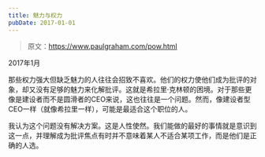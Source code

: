 ```yaml
---
title: 魅力与权力
pubDate: 2017-01-01
---
```


> 原文：https://www.paulgraham.com/pow.html 

            
2017年1月

那些权力强大但缺乏魅力的人往往会招致不喜欢。他们的权力使他们成为批评的对象，却又没有足够的魅力来化解批评。这就是希拉里·克林顿的困境。对于那些更像是建设者而不是圆滑者的CEO来说，这也往往是一个问题。然而，像建设者型CEO一样（就像希拉里一样），可能是最适合这个职位的人。

我认为这个问题没有解决方案。这是人性使然。我们能做的最好的事情就是意识到这一点，并理解成为批评焦点有时并不意味着某人不适合某项工作，而是他们是正确的人选。
